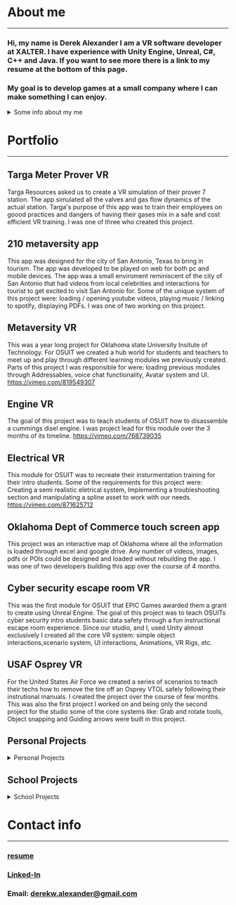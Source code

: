 # About me
---
### Hi, my name is Derek Alexander I am a VR software developer at XALTER. I have experience with Unity Engine, Unreal, C#, C++ and Java. If you want to see more there is a link to my resume at the bottom of this page. 

### My goal is to develop games at a small company where I can make something I can enjoy.

<details>
  <Summary>Some info about my me</Summary>
  <br>
  I like learning new skills like: 
  
  [ring making](https://github.com/DerekAlexander/DerekAlexander.github.io/blob/master/RingMaking.md)
  
  [computer building](https://github.com/DerekAlexander/DerekAlexander.github.io/blob/master/computerBuilding.md)
  
  [wood working](https://github.com/DerekAlexander/DerekAlexander.github.io/blob/master/woodWorking.md)
  
  I will probably dabble into many more things later on. 
</details>

# Portfolio
---

## Targa Meter Prover VR
Targa Resources asked us to create a VR simulation of their prover 7 station. The app simulated all the valves and gas flow dynamics of the actual station. Targa's purpose of this app was to train their employees on goood practices and dangers of having their gases mix in a safe and cost efficient VR training. I was one of three who created this project.

## 210 metaversity app
This app was designed for the city of San Antonio, Texas to bring in tourism. The app was developed to be played on web for both pc and mobile devices. The app was a small enviroment reminiscent of the city of San Antonio that had videos from local celebrities and interactions for tourist to get excited to visit San Antonio for. Some of the unique system of this project were: loading / opening youtube videos, playing music / linking to spotify, displaying PDFs. I was one of two working on this project.

## Metaversity VR
This was a year long project for Oklahoma state University Insitute of Technology. For OSUIT we created a hub world for students and teachers to meet up and play through different learning modules we previously created. Parts of this project I was responsible for were: loading previous modules through Addressables, voice chat functionality, Avatar system and UI.
https://vimeo.com/819549307

## Engine VR
The goal of this project was to teach students of OSUIT how to disassemble a cummings disel engine. I was project lead for this module over the 3 months of its timeline.
https://vimeo.com/768739035

## Electrical VR
This module for OSUIT was to recreate their insturmentation training for their intro students. Some of the requirements for this project were: Creating a semi realistic eletrical system, Implementing a troubleshooting section and manipulating a spline asset to work with our needs. 
https://vimeo.com/871625712

## Oklahoma Dept of Commerce touch screen app
This project was an interactive map of Oklahoma where all the information is loaded through excel and google drive. Any number of videos, images, pdfs or POIs could be designed and loaded without rebuilding the app. I was one of two developers building this app over the course of 4 months.

## Cyber security escape room VR
This was the first module for OSUIT that EPIC Games awarded them a grant to create using Unreal Engine. The goal of this project was to teach OSUITs cyber security intro students basic data safety through a fun instructional escape room experience. Since our studio, and I, used Unity almost exclusively I created all the core VR system: simple object interactions,scenario system, UI interactions, Animations, VR Rigs, etc.

## USAF Osprey VR
For the United States Air Force we created a series of scenarios to teach their techs how to remove the tire off an Osprey VTOL safely following their instrutional manuals. I created the project over the course of few months. This was also the first project I worked on and being only the second project for the studio some of the core systems like: Grab and rotate tools, Object snapping and Guiding arrows were built in this project. 

## Personal Projects
<details>
  <summary> Personal Projects </summary>
  <br>
  
## [global game jam 2019: Mocho Fix!](https://globalgamejam.org/2020/games/mocho-fix-9) 
### Mocho Fix! was my first game jam game I ever did. It was with 2 other artist over the span of 48 hours. The game is a 2D platformer for mobile in which the main the player follows and plays as the main character Mocho who runs a business where he fixes peoples strange problems, or tries to fix the problem. The game was submitted to the global game jam 2019. We recieved third place at our local site.
### tech used and systems made:
#### Dialog System
#### AI
#### Cut scene tools for artists
#### persistent item collection
#### Pixel Perfect Unity package
#### Cinemachine Unity package

## [GGS game jam 2020: Keep 'em Seperated](https://dereka.itch.io/keep-em-separated) 
### Keep 'em Seperated was a fully remote game jam I did with another programmer for our local game dev community, the Greater Gaming Society of San Antonio. The game was a 3D top down game where the player keeps the four seperated npcs from collecting, building, and traveling to a central island. This is done with different god powers like lightning, fire, and tornadoes. We recieved second place in this week long game jam.
### tech used and systems made:
#### AI system
#### Audio system
#### Menu system
#### Level design
#### Light Weight Rendering Pipeline unity package
  
</details>

## School Projects
<details>
<summary> School Projects </summary>
<br>

## [Isle of Magmies](https://github.com/DerekAlexander/Unity-Games/blob/master/GameSim2019/gamesim.md)
### This project was from my final semester course in my degree for Game programming. In a team of 14 we designed and created a game in unity over the course of one semester. The team was made up of all the game design degrees at the college: artist, 3d modeling, production, audio, and programming. The game was a creature rasing game inspired by the Sonic's series chao care system. The player could play with, feed, evolve, and compete with the different creatures they raised. in this project I was one of two programmers on the team. While working on the AI and other core systems I also was responsible for the handling: shaders and overall graphical fideilty of the game, day / night cycle, import and implementation of artists assets, and competition system.
### tech used and systems made:
#### AI systems
#### Menu systems
#### competition systems
#### day / night cycle system
#### Cinemachine unity package
#### High Definition Render Pipeline preview unity package
#### Shadergraph unity package

## [Arkanoid clone](https://github.com/DerekAlexander/C-PlusPlus/blob/master/BreakOut.cpp)
### Arkanoid clone was the first big project I had ever done. In a team of four programmers we made a game engine in C++ and created the 1980s game Arkanoid to demonstate the engine. The class was more stuctured like a software development enviorment than like a class. We could choose to fire eachother if the team agreed they were not carrying their weight. As well as the professor was more our boss in which he told us what he wanted and guided us but did not ever directly tell us how to do it. And not doing your work was not a grade point off but a hinderence to our team and the project itself.
### tech used and systems made:
#### *all systems were collaborative no one person made any system*
#### collision between 2d round and rectangles
#### Rendering graphics to window
#### directx9 implementation
#### power up systems
#### ball physics system
#### text based level design
#### Audio system using FMod

</details>

# Contact info
---
### [resume](Derek_Alexander_Resume.pdf)
### [Linked-In](https://www.linkedin.com/in/derek-alexander-475856181/)
### Email: derekw.alexander@gmail.com
